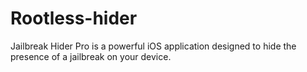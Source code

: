 # Rootless-hider
Jailbreak Hider Pro is a powerful iOS application designed to hide the presence of a jailbreak on your device.
